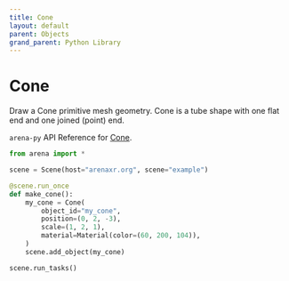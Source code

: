 ```yaml
---
title: Cone
layout: default
parent: Objects
grand_parent: Python Library
---
```


# Cone

Draw a Cone primitive mesh geometry. Cone is a tube shape with one flat end and one joined (point) end.

`arena-py` API Reference for [Cone](/content/python-api/objects/cone).

```python
from arena import *

scene = Scene(host="arenaxr.org", scene="example")

@scene.run_once
def make_cone():
    my_cone = Cone(
        object_id="my_cone",
        position=(0, 2, -3),
        scale=(1, 2, 1),
        material=Material(color=(60, 200, 104)),
    )
    scene.add_object(my_cone)

scene.run_tasks()
```
